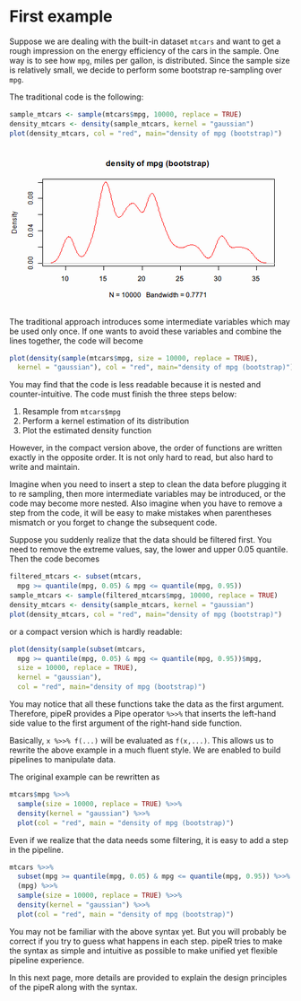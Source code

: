 

# First example

Suppose we are dealing with the built-in dataset `mtcars` and want to get a rough impression on the energy efficiency of the cars in the sample. One way is to see how `mpg`, miles per gallon, is distributed. Since the sample size is relatively small, we decide to perform some bootstrap re-sampling over `mpg`.

The traditional code is the following:


```r
sample_mtcars <- sample(mtcars$mpg, 10000, replace = TRUE)
density_mtcars <- density(sample_mtcars, kernel = "gaussian")
plot(density_mtcars, col = "red", main="density of mpg (bootstrap)")
```

![plot of chunk bootstrap](figure/bootstrap.png) 

The traditional approach introduces some intermediate variables which may be used only once. If one wants to avoid these variables and combine the lines together, the code will become

```r
plot(density(sample(mtcars$mpg, size = 10000, replace = TRUE), 
  kernel = "gaussian"), col = "red", main="density of mpg (bootstrap)")
```

You may find that the code is less readable because it is nested and counter-intuitive.
The code must finish the three steps below: 

1. Resample from `mtcars$mpg`
2. Perform a kernel estimation of its distribution
3. Plot the estimated density function

However, in the compact version above, the order of functions are written exactly in the opposite order. It is not only hard to read, but also hard to write and maintain. 

Imagine when you need to insert a step to clean the data before plugging it to re sampling, then more intermediate variables may be introduced, or the code may become more nested. Also imagine when you have to remove a step from the code, it will be easy to make mistakes when parentheses mismatch or you forget to change the subsequent code.

Suppose you suddenly realize that the data should be filtered first. You need to remove the extreme values, say, the lower and upper 0.05 quantile. Then the code becomes

```r
filtered_mtcars <- subset(mtcars,
  mpg >= quantile(mpg, 0.05) & mpg <= quantile(mpg, 0.95))
sample_mtcars <- sample(filtered_mtcars$mpg, 10000, replace = TRUE)
density_mtcars <- density(sample_mtcars, kernel = "gaussian")
plot(density_mtcars, col = "red", main="density of mpg (bootstrap)")
```

or a compact version which is hardly readable:

```r
plot(density(sample(subset(mtcars,
  mpg >= quantile(mpg, 0.05) & mpg <= quantile(mpg, 0.95))$mpg, 
  size = 10000, replace = TRUE), 
  kernel = "gaussian"), 
  col = "red", main="density of mpg (bootstrap)")
```

You may notice that all these functions take the data as the first argument. Therefore, pipeR provides a Pipe operator `%>>%` that inserts the left-hand side value to the first argument of the right-hand side function.

Basically, `x %>>% f(...)` will be evaluated as `f(x,...)`. This allows us to rewrite the above example in a much fluent style. We are enabled to build pipelines to manipulate data.

The original example can be rewritten as

```r
mtcars$mpg %>>%
  sample(size = 10000, replace = TRUE) %>>%
  density(kernel = "gaussian") %>>%
  plot(col = "red", main = "density of mpg (bootstrap)")
```

Even if we realize that the data needs some filtering, it is easy to add a step in the pipeline.

```r
mtcars %>>%
  subset(mpg >= quantile(mpg, 0.05) & mpg <= quantile(mpg, 0.95)) %>>%
  (mpg) %>>%
  sample(size = 10000, replace = TRUE) %>>%
  density(kernel = "gaussian") %>>%
  plot(col = "red", main = "density of mpg (bootstrap)")
```

You may not be familiar with the above syntax yet. But you will probably be correct if you try to guess what happens in each step. pipeR tries to make the syntax as simple and intuitive as possible to make unified yet flexible pipeline experience.

In this next page, more details are provided to explain the design principles of the pipeR along with the syntax.
